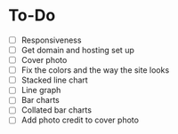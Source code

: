# To-Do
- [ ] Responsiveness
- [ ] Get domain and hosting set up
- [ ] Cover photo
- [ ] Fix the colors and the way the site looks
- [ ] Stacked line chart
- [ ] Line graph
- [ ] Bar charts
- [ ] Collated bar charts
- [ ] Add photo credit to cover photo
